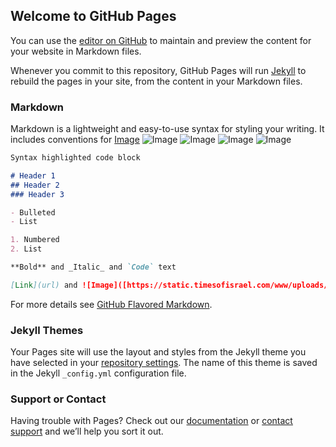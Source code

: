 ## Welcome to GitHub Pages

You can use the [editor on GitHub](https://github.com/kalutes/CS193_Fall18_Lab1/edit/master/index.md) to maintain and preview the content for your website in Markdown files.

Whenever you commit to this repository, GitHub Pages will run [Jekyll](https://jekyllrb.com/) to rebuild the pages in your site, from the content in your Markdown files.

### Markdown

Markdown is a lightweight and easy-to-use syntax for styling your writing. It includes conventions for
[Image](https://static.timesofisrael.com/www/uploads/2018/02/AP_17125344886020-e1518519835333.jpg) ![Image]([https://static.timesofisrael.com/www/uploads/2018/02/AP_17125344886020-e1518519835333.jpg]) ![Image]([https://static.timesofisrael.com/www/uploads/2018/02/AP_17125344886020-e1518519835333.jpg]) ![Image]([https://static.timesofisrael.com/www/uploads/2018/02/AP_17125344886020-e1518519835333.jpg]) ![Image]([https://static.timesofisrael.com/www/uploads/2018/02/AP_17125344886020-e1518519835333.jpg])
```markdown
Syntax highlighted code block

# Header 1
## Header 2
### Header 3

- Bulleted
- List

1. Numbered
2. List

**Bold** and _Italic_ and `Code` text

[Link](url) and ![Image]([https://static.timesofisrael.com/www/uploads/2018/02/AP_17125344886020-e1518519835333.jpg])
```

For more details see [GitHub Flavored Markdown](https://guides.github.com/features/mastering-markdown/).

### Jekyll Themes

Your Pages site will use the layout and styles from the Jekyll theme you have selected in your [repository settings](https://github.com/kalutes/CS193_Fall18_Lab1/settings). The name of this theme is saved in the Jekyll `_config.yml` configuration file.

### Support or Contact

Having trouble with Pages? Check out our [documentation](https://help.github.com/categories/github-pages-basics/) or [contact support](https://github.com/contact) and we’ll help you sort it out.
